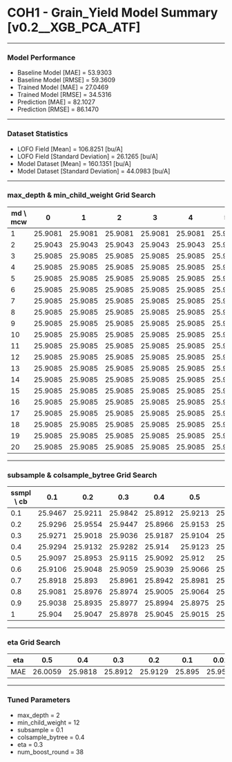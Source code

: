 # COH1 - Grain_Yield Model Summary [v0.2__XGB_PCA_ATF]

***

### Model Performance

- Baseline Model [MAE] = 53.9303
- Baseline Model [RMSE] = 59.3609
- Trained Model [MAE] = 27.0469
- Trained Model [RMSE] = 34.5316
- Prediction [MAE] = 82.1027
- Prediction [RMSE] = 86.1470
***

### Dataset Statistics

- LOFO Field [Mean] = 106.8251 [bu/A]
- LOFO Field [Standard Deviation] = 26.1265 [bu/A]
- Model Dataset [Mean] = 160.1351 [bu/A]
- Model Dataset [Standard Deviation] = 44.0983 [bu/A]
***

### max_depth & min_child_weight Grid Search

|   md \ mcw |       0 |       1 |       2 |       3 |       4 |       5 |       6 |       7 |       8 |       9 |      10 |      11 |      12 |      13 |      14 |      15 |      16 |      17 |      18 |      19 |      20 |
|------------|---------|---------|---------|---------|---------|---------|---------|---------|---------|---------|---------|---------|---------|---------|---------|---------|---------|---------|---------|---------|---------|
|          1 | 25.9081 | 25.9081 | 25.9081 | 25.9081 | 25.9081 | 25.9081 | 25.9081 | 25.9081 | 25.9081 | 25.9081 | 25.9081 | 25.9081 | 25.9081 | 25.9081 | 25.9081 | 25.9081 | 25.9081 | 25.9081 | 25.9081 | 25.9081 | 25.9081 |
|          2 | 25.9043 | 25.9043 | 25.9043 | 25.9043 | 25.9043 | 25.9043 | 25.9043 | 25.9043 | 25.9043 | 25.9043 | 25.9043 | 25.9043 | 25.9043 | 25.9043 | 25.9043 | 25.9043 | 25.9043 | 25.9043 | 25.9043 | 25.9043 | 25.9043 |
|          3 | 25.9085 | 25.9085 | 25.9085 | 25.9085 | 25.9085 | 25.9085 | 25.9085 | 25.9085 | 25.9085 | 25.9085 | 25.9085 | 25.9085 | 25.9085 | 25.9085 | 25.9085 | 25.9085 | 25.9085 | 25.9085 | 25.9085 | 25.9085 | 25.9085 |
|          4 | 25.9085 | 25.9085 | 25.9085 | 25.9085 | 25.9085 | 25.9085 | 25.9085 | 25.9085 | 25.9085 | 25.9085 | 25.9085 | 25.9085 | 25.9085 | 25.9085 | 25.9085 | 25.9085 | 25.9085 | 25.9085 | 25.9085 | 25.9085 | 25.9085 |
|          5 | 25.9085 | 25.9085 | 25.9085 | 25.9085 | 25.9085 | 25.9085 | 25.9085 | 25.9085 | 25.9085 | 25.9085 | 25.9085 | 25.9085 | 25.9085 | 25.9085 | 25.9085 | 25.9085 | 25.9085 | 25.9085 | 25.9085 | 25.9085 | 25.9085 |
|          6 | 25.9085 | 25.9085 | 25.9085 | 25.9085 | 25.9085 | 25.9085 | 25.9085 | 25.9085 | 25.9085 | 25.9085 | 25.9085 | 25.9085 | 25.9085 | 25.9085 | 25.9085 | 25.9085 | 25.9085 | 25.9085 | 25.9085 | 25.9085 | 25.9085 |
|          7 | 25.9085 | 25.9085 | 25.9085 | 25.9085 | 25.9085 | 25.9085 | 25.9085 | 25.9085 | 25.9085 | 25.9085 | 25.9085 | 25.9085 | 25.9085 | 25.9085 | 25.9085 | 25.9085 | 25.9085 | 25.9085 | 25.9085 | 25.9085 | 25.9085 |
|          8 | 25.9085 | 25.9085 | 25.9085 | 25.9085 | 25.9085 | 25.9085 | 25.9085 | 25.9085 | 25.9085 | 25.9085 | 25.9085 | 25.9085 | 25.9085 | 25.9085 | 25.9085 | 25.9085 | 25.9085 | 25.9085 | 25.9085 | 25.9085 | 25.9085 |
|          9 | 25.9085 | 25.9085 | 25.9085 | 25.9085 | 25.9085 | 25.9085 | 25.9085 | 25.9085 | 25.9085 | 25.9085 | 25.9085 | 25.9085 | 25.9085 | 25.9085 | 25.9085 | 25.9085 | 25.9085 | 25.9085 | 25.9085 | 25.9085 | 25.9085 |
|         10 | 25.9085 | 25.9085 | 25.9085 | 25.9085 | 25.9085 | 25.9085 | 25.9085 | 25.9085 | 25.9085 | 25.9085 | 25.9085 | 25.9085 | 25.9085 | 25.9085 | 25.9085 | 25.9085 | 25.9085 | 25.9085 | 25.9085 | 25.9085 | 25.9085 |
|         11 | 25.9085 | 25.9085 | 25.9085 | 25.9085 | 25.9085 | 25.9085 | 25.9085 | 25.9085 | 25.9085 | 25.9085 | 25.9085 | 25.9085 | 25.9085 | 25.9085 | 25.9085 | 25.9085 | 25.9085 | 25.9085 | 25.9085 | 25.9085 | 25.9085 |
|         12 | 25.9085 | 25.9085 | 25.9085 | 25.9085 | 25.9085 | 25.9085 | 25.9085 | 25.9085 | 25.9085 | 25.9085 | 25.9085 | 25.9085 | 25.9085 | 25.9085 | 25.9085 | 25.9085 | 25.9085 | 25.9085 | 25.9085 | 25.9085 | 25.9085 |
|         13 | 25.9085 | 25.9085 | 25.9085 | 25.9085 | 25.9085 | 25.9085 | 25.9085 | 25.9085 | 25.9085 | 25.9085 | 25.9085 | 25.9085 | 25.9085 | 25.9085 | 25.9085 | 25.9085 | 25.9085 | 25.9085 | 25.9085 | 25.9085 | 25.9085 |
|         14 | 25.9085 | 25.9085 | 25.9085 | 25.9085 | 25.9085 | 25.9085 | 25.9085 | 25.9085 | 25.9085 | 25.9085 | 25.9085 | 25.9085 | 25.9085 | 25.9085 | 25.9085 | 25.9085 | 25.9085 | 25.9085 | 25.9085 | 25.9085 | 25.9085 |
|         15 | 25.9085 | 25.9085 | 25.9085 | 25.9085 | 25.9085 | 25.9085 | 25.9085 | 25.9085 | 25.9085 | 25.9085 | 25.9085 | 25.9085 | 25.9085 | 25.9085 | 25.9085 | 25.9085 | 25.9085 | 25.9085 | 25.9085 | 25.9085 | 25.9085 |
|         16 | 25.9085 | 25.9085 | 25.9085 | 25.9085 | 25.9085 | 25.9085 | 25.9085 | 25.9085 | 25.9085 | 25.9085 | 25.9085 | 25.9085 | 25.9085 | 25.9085 | 25.9085 | 25.9085 | 25.9085 | 25.9085 | 25.9085 | 25.9085 | 25.9085 |
|         17 | 25.9085 | 25.9085 | 25.9085 | 25.9085 | 25.9085 | 25.9085 | 25.9085 | 25.9085 | 25.9085 | 25.9085 | 25.9085 | 25.9085 | 25.9085 | 25.9085 | 25.9085 | 25.9085 | 25.9085 | 25.9085 | 25.9085 | 25.9085 | 25.9085 |
|         18 | 25.9085 | 25.9085 | 25.9085 | 25.9085 | 25.9085 | 25.9085 | 25.9085 | 25.9085 | 25.9085 | 25.9085 | 25.9085 | 25.9085 | 25.9085 | 25.9085 | 25.9085 | 25.9085 | 25.9085 | 25.9085 | 25.9085 | 25.9085 | 25.9085 |
|         19 | 25.9085 | 25.9085 | 25.9085 | 25.9085 | 25.9085 | 25.9085 | 25.9085 | 25.9085 | 25.9085 | 25.9085 | 25.9085 | 25.9085 | 25.9085 | 25.9085 | 25.9085 | 25.9085 | 25.9085 | 25.9085 | 25.9085 | 25.9085 | 25.9085 |
|         20 | 25.9085 | 25.9085 | 25.9085 | 25.9085 | 25.9085 | 25.9085 | 25.9085 | 25.9085 | 25.9085 | 25.9085 | 25.9085 | 25.9085 | 25.9085 | 25.9085 | 25.9085 | 25.9085 | 25.9085 | 25.9085 | 25.9085 | 25.9085 | 25.9085 |

***

### subsample & colsample_bytree Grid Search

|   ssmpl \ cb |     0.1 |     0.2 |     0.3 |     0.4 |     0.5 |     0.6 |     0.7 |     0.8 |     0.9 |     1.0 |
|--------------|---------|---------|---------|---------|---------|---------|---------|---------|---------|---------|
|          0.1 | 25.9467 | 25.9211 | 25.9842 | 25.8912 | 25.9213 | 25.9499 | 25.9569 | 25.9058 | 25.9517 | 25.934  |
|          0.2 | 25.9296 | 25.9554 | 25.9447 | 25.8966 | 25.9153 | 25.9176 | 25.9124 | 25.9236 | 25.9128 | 25.8945 |
|          0.3 | 25.9271 | 25.9018 | 25.9036 | 25.9187 | 25.9104 | 25.9258 | 25.9058 | 25.9034 | 25.9    | 25.9098 |
|          0.4 | 25.9294 | 25.9132 | 25.9282 | 25.914  | 25.9123 | 25.9093 | 25.9072 | 25.9123 | 25.9041 | 25.9042 |
|          0.5 | 25.9097 | 25.8953 | 25.9115 | 25.9092 | 25.912  | 25.9072 | 25.9018 | 25.9085 | 25.9003 | 25.9075 |
|          0.6 | 25.9106 | 25.9048 | 25.9059 | 25.9039 | 25.9066 | 25.893  | 25.9023 | 25.9023 | 25.9036 | 25.902  |
|          0.7 | 25.8918 | 25.893  | 25.8961 | 25.8942 | 25.8981 | 25.8961 | 25.8963 | 25.901  | 25.8967 | 25.8974 |
|          0.8 | 25.9081 | 25.8976 | 25.8974 | 25.9005 | 25.9064 | 25.8954 | 25.8966 | 25.8949 | 25.8979 | 25.8938 |
|          0.9 | 25.9038 | 25.8935 | 25.8977 | 25.8994 | 25.8975 | 25.8984 | 25.9002 | 25.8986 | 25.8985 | 25.9002 |
|          1   | 25.904  | 25.9047 | 25.8978 | 25.9045 | 25.9015 | 25.9053 | 25.9002 | 25.903  | 25.9032 | 25.9043 |

***

### eta Grid Search

| eta   |     0.5 |     0.4 |     0.3 |     0.2 |    0.1 |    0.01 |   0.001 |
|-------|---------|---------|---------|---------|--------|---------|---------|
| MAE   | 26.0059 | 25.9818 | 25.8912 | 25.9129 | 25.895 | 25.9509 | 61.8349 |

***

### Tuned Parameters

- max_depth = 2
- min_child_weight = 12
- subsample = 0.1
- colsample_bytree = 0.4
- eta = 0.3
- num_boost_round = 38
